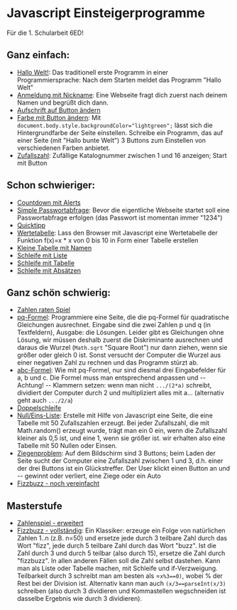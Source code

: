 # Javascript Einsteigerprogramme

Für die 1. Schularbeit 6ED!

## Ganz einfach:
* [Hallo Welt!](HalloWelt.html): Das traditionell erste Programm in einer Programmiersprache: Nach dem Starten meldet das Programm "Hallo Welt"
* [Anmeldung mit Nickname](anmeldung2.html): Eine Webseite fragt dich zuerst nach deinem Namen und begrüßt dich dann.
* [Aufschrift auf Button ändern](button.html)
* [Farbe mit Button ändern](FarbeButton.html): Mit `document.body.style.backgroundColor="lightgreen";` lässt sich die Hintergrundfarbe der Seite einstellen. Schreibe ein Programm, das auf einer Seite (mit "Hallo bunte Welt") 3 Buttons zum Einstellen von verschiedenen Farben anbietet.
* [Zufallszahl](Zufallszahl): Zufällige Katalognummer zwischen 1 und 16 anzeigen; Start mit Button

## Schon schwieriger:
* [Countdown mit Alerts](Countdown.html)
* [Simple Passwortabfrage](passw0.html): Bevor die eigentliche Webseite startet soll eine Passwortabfrage erfolgen (das Passwort ist momentan immer "1234")
* [Quicktipp](Quicktipp.html)
* [Wertetabelle](WerteTaabH.html): Lass den Browser mit Javascript eine Wertetabelle der Funktion f(x)=x * x von 0 bis 10 in Form einer Tabelle erstellen
* [Kleine Tabelle mit Namen](NameTabelle.html)
* [Schleife mit Liste](SchleifeListe.html)
* [Schleife mit Tabelle](SchleifeTabelle.html)
* [Schleife mit Absätzen](LoopAbsatz.html)

## Ganz schön schwierig:
* [Zahlen raten Spiel](Zahlenspiel0.html)
* [pq-Formel](pqFormelFarbe.html): Programmiere eine Seite, die die pq-Formel für quadratische Gleichungen ausrechnet. Eingabe sind die zwei Zahlen p und q (in Textfeldern), Ausgabe: die Lösungen. Leider gibt es Gleichungen ohne Lösung, wir müssen deshalb zuerst die Diskriminante ausrechnen und daraus die Wurzel (`Math.sqrt` "Square Root") nur dann ziehen, wenn sie größer oder gleich 0 ist. Sonst versucht der Computer die Wurzel aus einer negativen Zahl zu rechnen und das Programm stürzt ab.
* [abc-Formel](abcFormel.html): Wie mit pq-Formel, nur sind diesmal drei Eingabefelder für a, b und c. Die Formel muss man entsprechend anpassen und -- Achtung! -- Klammern setzen: wenn man nicht `.../(2*a)` schreibt, dividiert der Computer durch 2 und multipliziert alles mit a... (alternativ geht auch `.../2/a`)
* [Doppelschleife](DoppelListe.html)
* [Null/Eins-Liste](NullEins.html): Erstelle mit Hilfe von Javascript eine Seite, die eine Tabelle mit 50 Zufallszahlen erzeugt. Bei jeder Zufallszahl, die mit Math.random() erzeugt wurde, trägt man ein 0 ein, wenn die Zufallszahl kleiner als 0,5 ist, und eine 1, wenn sie größer ist. wir erhalten also eine Tabelle mit 50 Nullen oder Einsen.
* [Ziegenproblem](Ziegenproblem.html): Auf dem Bildschirm sind 3 Buttons; beim Laden der Seite sucht der Computer eine Zufallszahl zwischen 1 und 3, d.h. einer der drei Buttons ist ein Glückstreffer. Der User klickt einen Button an und -- gewinnt oder verliert, eine Ziege oder ein Auto
* [Fizzbuzz - noch vereinfacht](fizzbuzz.html)

## Masterstufe
* [Zahlenspiel - erweitert](Zahlenspiel2.html)
* [Fizzbuzz - vollständig](fizzbuzz3.html): Ein Klassiker: erzeuge ein Folge von natürlichen Zahlen 1..n (z.B. n=50) und ersetze jede durch 3 teilbare Zahl durch das Wort "fizz", jede durch 5 teilbare Zahl durch das Wort "buzz". Ist die Zahl durch 3 und durch 5 teilbar (also durch 15), ersetze die Zahl durch "fizzbuzz". In allen anderen Fällen soll die Zahl selbst dastehen. Kann man als Liste oder Tabelle machen, mit Schleife und if-Verzweigung. Teilbarkeit durch 3 schreibt man am besten als =`x%3==0)`, wobei % der Rest bei der Division ist. Alternativ kann man auch `(x/3==parseInt(x/3)` schreiben (also durch 3 dividieren und Kommastellen wegschneiden ist dasselbe Ergebnis wie durch 3 dividieren).
